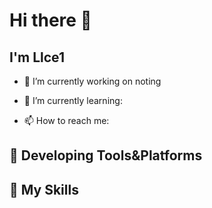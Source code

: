 # Hi there 👋

## I'm **Llce1**

- 🔭 I’m currently working on noting

- 🌱 I’m currently learning: 

- 📫 How to reach me: 

## 🚉 **Developing Tools&Platforms**


## 🌟 **My Skills**  




<!---
lekclc/lekclc is a ✨ special ✨ repository because its `README.md` (this file) appears on your GitHub profile.
You can click the Preview link to take a look at your changes.
--->

